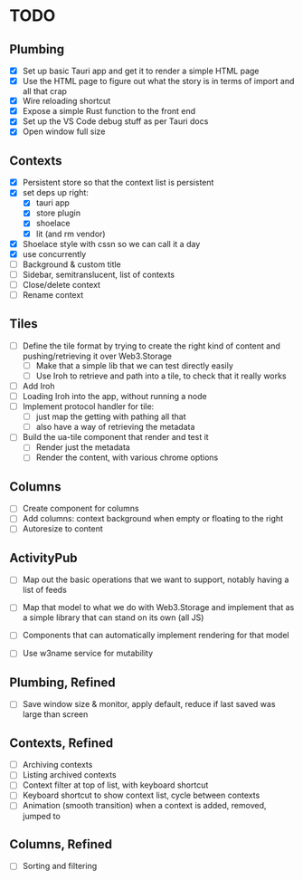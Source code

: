 
# TODO

## Plumbing

- [x] Set up basic Tauri app and get it to render a simple HTML page
- [x] Use the HTML page to figure out what the story is in terms of import and all that crap
- [x] Wire reloading shortcut
- [x] Expose a simple Rust function to the front end
- [x] Set up the VS Code debug stuff as per Tauri docs
- [x] Open window full size

## Contexts

- [x] Persistent store so that the context list is persistent
- [x] set deps up right:
  - [x] tauri app
  - [x] store plugin
  - [x] shoelace
  - [x] lit (and rm vendor)
- [x] Shoelace style with cssn so we can call it a day
- [x] use concurrently
- [ ] Background & custom title
- [ ] Sidebar, semitranslucent, list of contexts
- [ ] Close/delete context
- [ ] Rename context

## Tiles

- [ ] Define the tile format by trying to create the right kind of content and pushing/retrieving it over Web3.Storage
  - [ ] Make that a simple lib that we can test directly easily
  - [ ] Use Iroh to retrieve and path into a tile, to check that it really works
- [ ] Add Iroh
- [ ] Loading Iroh into the app, without running a node
- [ ] Implement protocol handler for tile:
  - [ ] just map the getting with pathing all that
  - [ ] also have a way of retrieving the metadata
- [ ] Build the ua-tile component that render and test it
  - [ ] Render just the metadata
  - [ ] Render the content, with various chrome options

## Columns

- [ ] Create component for columns
- [ ] Add columns: context background when empty or floating to the right
- [ ] Autoresize to content

## ActivityPub

- [ ] Map out the basic operations that we want to support, notably having a list of feeds
- [ ] Map that model to what we do with Web3.Storage and implement that as a simple library that can stand on its own (all JS)
- [ ] Components that can automatically implement rendering for that model
- [ ] Use w3name service for mutability


## Plumbing, Refined

- [ ] Save window size & monitor, apply default, reduce if last saved was large than screen

## Contexts, Refined

- [ ] Archiving contexts
- [ ] Listing archived contexts
- [ ] Context filter at top of list, with keyboard shortcut
- [ ] Keyboard shortcut to show context list, cycle between contexts
- [ ] Animation (smooth transition) when a context is added, removed, jumped to

## Columns, Refined

- [ ] Sorting and filtering
